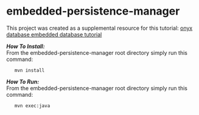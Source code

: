 # embedded-persistence-manager

This project was created as a supplemental resource for this tutorial: [onyx database embedded database tutorial](https://onyxdevtools.com/learn/tutorials/1/embedded-persistence-manager)

***How To Install:*** <br />
From the embedded-persistence-manager root directory simply run this command:

       mvn install       

***How To Run:*** <br />
From the embedded-persistence-manager root directory simply run this command:

       mvn exec:java
